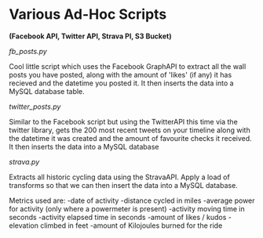 # Various Ad-Hoc Scripts 

**(Facebook API, Twitter API, Strava PI, S3 Bucket)**

*fb_posts.py*

Cool little script which uses the Facebook GraphAPI to extract all the wall posts you have posted,
along with the amount of 'likes' (if any) it has recieved and the datetime you posted it.
It then inserts the data into a MySQL database table.


*twitter_posts.py*

Similar to the Facebook script but using the TwitterAPI this time via the twitter library, gets the 200 most recent tweets 
on your timeline along with the datetime it was created and the amount of favourite checks it received.
It then inserts the data into a MySQL database

*strava.py*

Extracts all historic cycling data using the StravaAPI. Apply a load of transforms so that we can then insert the data into a MySQL database.

Metrics used are:
-date of activity
-distance cycled in miles
-average power for activity (only where a powermeter is present)
-activity moving time in seconds
-activity elapsed time in seconds
-amount of likes / kudos
-elevation climbed in feet
-amount of Kilojoules burned for the ride
